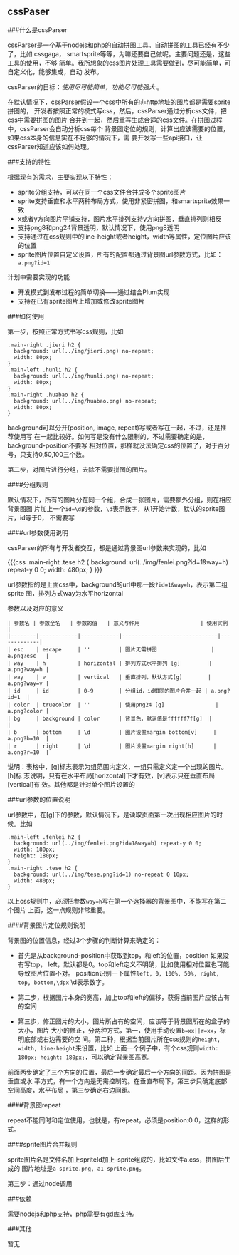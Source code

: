cssPaser
--------

###什么是cssParser

cssParser是一个基于nodejs和php的自动拼图工具。自动拼图的工具已经有不少了，比如
cssgaga， smartsprite等等，为嘛还要自己做呢。主要问题还是，这些工具的使用，不够
简单。我所想象的css图片处理工具需要做到，尽可能简单，可自定义化，能够集成，自动
发布。

cssParser的目标：*使用尽可能简单，功能尽可能强大* 。

在默认情况下，cssParser假设一个css中所有的非http地址的图片都是需要sprite拼图的，
开发者按照正常的模式写css，然后，cssParser通过分析css文件，把css中需要拼图的图片
合并到一起，然后重写生成合适的css文件。在拼图过程中，cssParser会自动分析css每个
背景图定位的规则，计算出应该需要的位置，如果css本身的信息实在不足够的情况下，需
要开发写一些api接口，让cssParser知道应该如何处理。

###支持的特性

根据现有的需求，主要实现以下特性：
- sprite分组支持，可以在同一个css文件合并成多个sprite图片
- sprite支持垂直和水平两种布局方式，使用非紧密拼图，和smartsprite效果一致
- x或者y方向图片平铺支持，图片水平排列支持y方向拼图，垂直排列则相反
- 支持png8和png24背景透明，默认情况下，使用png8透明
- 支持通过在css规则中的line-height或者height，width等属性，定位图片应该的位置
- sprite图片位置自定义设置，所有的配置都通过背景图url参数方式，比如：`a.png?id=1`

计划中需要实现的功能
- 开发模式到发布过程的简单切换——通过结合Plum实现
- 支持在已有sprite图片上增加或修改sprite图片

###如何使用

第一步，按照正常方式书写css规则，比如

```
.main-right .jieri h2 {
  background: url(../img/jieri.png) no-repeat;
  width: 80px;
}
.main-left .hunli h2 {
  background: url(../img/hunli.png) no-repeat;
  width: 80px;
}
.main-right .huabao h2 {
  background: url(../img/huabao.png) no-repeat;
  width: 80px;
}
```
  
background可以分开(position, image, repeat)写或者写在一起，不过，还是推荐使用写
在一起比较好。如何写是没有什么限制的，不过需要确定的是，background-position不要写
相对位置，那样就没法确定css的位置了，对于百分号，只支持0,50,100三个数。

第二步，对图片进行分组，去除不需要拼图的图片。

####分组规则

默认情况下，所有的图片分在同一个组，合成一张图片，需要额外分组，则在相应背景图图
片加上一个`id=\d`的参数，`\d`表示数字，从1开始计数，默认的sprite图片，id等于0，
不需要写

####url参数使用说明

cssParser的所有与开发者交互，都是通过背景图url参数来实现的，比如

{{{css
.main-right .tese h2 {
  background: url(../img/fenlei.png?id=1&way=h) repeat-y 0 0;
  width: 480px;
}
  }}}
  
url参数指的是上面css中，background的url中那一段`?id=1&way=h`，表示第二组sprite
图，排列方式way为水平horizontal
  
参数以及对应的意义
```
| 参数名 | 参数全名   | 参数的值   | 意义与作用                   | 使用实例    |
|--------|------------|------------|------------------------------|-------------|
| esc    | escape     | ''         | 图片无需拼图                 | a.png?esc   |
| way    | h          | horizontal | 排列方式水平排列 [g]         | a.png?way=h |
| way    | v          | vertical   | 垂直排列，默认方式[g]        | a.png?way=v |
| id     | id         | 0-9        | 分组id，id相同的图片合并一起 | a.png?id=1  |
| color  | truecolor  | ''         | 使用png24 [g]                | a.png?color |
| bg     | background | color      | 背景色，默认值是ffffff7f[g]  |             |
| b      | bottom     | \d         | 图片设置margin bottom[v]     | a.png?b=10  |
| r      | right      | \d         | 图片设置margin right[h]      | a.ong?r=10  |
```
说明：表格中，[g]标志表示为组范围内定义，一组只需定义定一个出现的图片。[h]标
志说明，只有在水平布局[horizontal]下才有效，[v]表示只在垂直布局[vertical]有
效。其他都是针对单个图片设置的

###url参数的位置说明

url参数中，在[g]下的参数，默认情况下，是读取页面第一次出现相应图片的时候。比如

```
.main-left .fenlei h2 {
  background: url(../img/fenlei.png?id=1&way=h) repeat-y 0 0;
  width: 180px;
  height: 180px;
}
.main-right .tese h2 {
  background: url(../img/tese.png?id=1) no-repeat 0 10px;
  width: 480px;
}
```
  
以上css规则中，*必须*把参数`way=h`写在第一个选择器的背景图中，不能写在第二个图片
上面，这一点规则非常重要。

####背景图片定位规则说明

背景图的位置信息，经过3个步骤的判断计算来确定的：

- 首先是从background-position中获取到top，和left的位置，position 如果没有写top，
  left，默认都是0。top和left定义不明确，比如使用相对位置也可能导致图片位置不对。
  position识别一下属性`left, 0, 100%, 50%, right, top, bottom,\dpx` \d表示数字。

- 第二步，根据图片本身的宽高，加上top和left的偏移，获得当前图片应该占有的空间

- 第三步，修正图片的大小，图片所占有的空间，应该等于背景图所在的盒子的大小，图片
  大小的修正，分两种方式，第一，使用手动设置`b=xx||r=xx`，标明底部或右边需要的空
  间。第二种，根据当前图片所在css规则的`height, width, line-height`来设置，比如
  上面一个例子中，有个css规则`width: 180px; height: 180px;`，可以确定背景图高宽。

前面两步确定了三个方向的位置，最后一步确定最后一个方向的间距。因为拼图是垂直或水
平方式，有一个方向是无需控制的。在垂直布局下，第三步只确定底部空间高度，水平布局
，第三步确定右边间距。

####背景图repeat

repeat不能同时和定位使用，也就是，有repeat，必须是position:0 0，这样的形式。

####sprite图片合并规则

sprite图片名是文件名加上spriteId加上-sprite组成的，比如文件a.css，拼图后生成的
图片地址是`a-sprite.png, a1-sprite.png`。

第三步：通过node调用

###依赖

需要nodejs和php支持，php需要有gd库支持。

###其他

暂无
